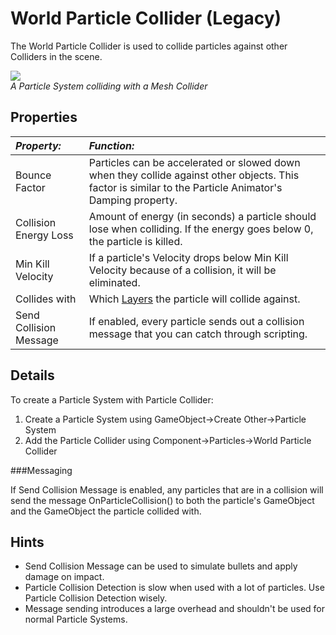World Particle Collider (Legacy)
================================


The <span class=keyword>World Particle Collider</span> is used to collide particles against other <span class=keyword>Colliders</span> in the scene.

![](http://docwiki.hq.unity3d.com/uploads/Main/Inspector-ParticleCollider.png)  
_A <span class=keyword>Particle System</span> colliding with a <span class=keyword>Mesh Collider</span>_


Properties
----------



|**_Property:_** |**_Function:_** |
|:---|:---|
|<span class=component>Bounce Factor</span> |Particles can be accelerated or slowed down when they collide against other objects. This factor is similar to the <span class=keyword>Particle Animator's</span> <span class=component>Damping</span> property. |
|<span class=component>Collision Energy Loss</span> |Amount of energy (in seconds) a particle should lose when colliding. If the energy goes below 0, the particle is killed. |
|<span class=component>Min Kill Velocity</span> |If a particle's <span class=component>Velocity</span> drops below <span class=component>Min Kill Velocity</span> because of a collision, it will be eliminated. |
|<span class=component>Collides with</span> |Which [Layers](Layers.html) the particle will collide against. |
|<span class=component>Send Collision Message</span> |If enabled, every particle sends out a collision message that you can catch through scripting. |


Details
-------


To create a Particle System with Particle Collider:
1. Create a Particle System using <span class=menu>GameObject->Create Other->Particle System</span>
1. Add the Particle Collider using <span class=menu>Component->Particles->World Particle Collider</span>


###Messaging

If <span class=component>Send Collision Message</span> is enabled, any particles that are in a collision will send the message <span class=component>OnParticleCollision()</span> to  both the particle's <span class=keyword>GameObject</span> and the GameObject the particle collided with.


Hints
-----


* <span class=component>Send Collision Message</span> can be used to simulate bullets and apply damage on impact.
* Particle Collision Detection is slow when used with a lot of particles. Use Particle Collision Detection wisely.
* Message sending introduces a large overhead and shouldn't be used for normal Particle Systems.
